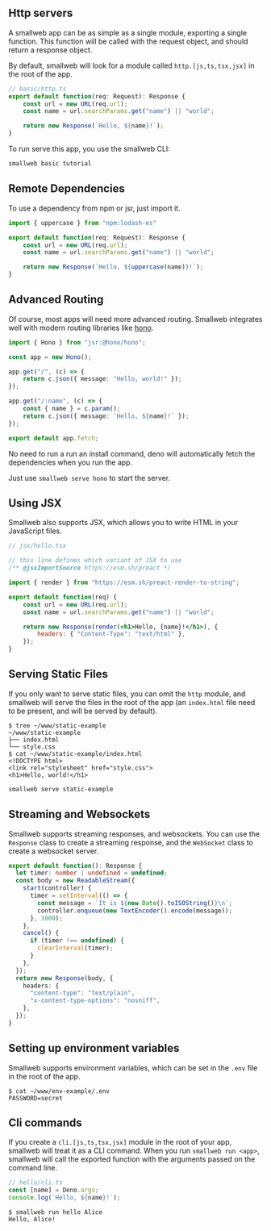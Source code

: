 ## Http servers

A smallweb app can be as simple as a single module, exporting a single function. This function will be called with the request object, and should return a response object.

By default, smallweb will look for a module called `http.[js,ts,tsx,jsx]` in the root of the app.

```ts
// basic/http.ts
export default function(req: Request): Response {
    const url = new URL(req.url);
    const name = url.searchParams.get("name") || "world";

    return new Response(`Hello, ${name}!`);
}
```

To run serve this app, you use the smallweb CLI:

```bash
smallweb basic tutorial
```

## Remote Dependencies

To use a dependency from npm or jsr, just import it.

```ts
import { uppercase } from "npm:lodash-es"

export default function(req: Request): Response {
    const url = new URL(req.url);
    const name = url.searchParams.get("name") || "world";

    return new Response(`Hello, ${uppercase(name)}!`);
}

```

## Advanced Routing

Of course, most apps will need more advanced routing. Smallweb integrates well with modern routing libraries like [hono](https://hono.dev).

```ts
import { Hono } from "jsr:@hono/hono";

const app = new Hono();

app.get("/", (c) => {
    return c.json({ message: "Hello, world!" });
});

app.get("/:name", (c) => {
    const { name } = c.param();
    return c.json({ message: `Hello, ${name}!` });
});

export default app.fetch;
```

No need to run a run an install command, deno will automatically fetch the dependencies when you run the app.

Just use `smallweb serve hono` to start the server.

## Using JSX

Smallweb also supports JSX, which allows you to write HTML in your JavaScript files.

```jsx
// jsx/hello.tsx

// this line defines which variant of JSX to use
/** @jsxImportSource https://esm.sh/preact */

import { render } from "https://esm.sh/preact-render-to-string";

export default function(req) {
    const url = new URL(req.url);
    const name = url.searchParams.get("name") || "world";

    return new Response(render(<h1>Hello, {name}!</h1>), {
        headers: { "Content-Type": "text/html" },
    });
}
```

## Serving Static Files

If you only want to serve static files, you can omit the `http` module, and smallweb will serve the files in the root of the app (an `index.html` file need to be present, and will be served by default).

```console
$ tree ~/www/static-example
~/www/static-example
├── index.html
└── style.css
$ cat ~/www/static-example/index.html
<!DOCTYPE html>
<link rel="stylesheet" href="style.css">
<h1>Hello, world!</h1>
```

```bash
smallweb serve static-example
```

## Streaming and Websockets

Smallweb supports streaming responses, and websockets. You can use the `Response` class to create a streaming response, and the `WebSocket` class to create a websocket server.

```ts
export default function(): Response {
  let timer: number | undefined = undefined;
  const body = new ReadableStream({
    start(controller) {
      timer = setInterval(() => {
        const message = `It is ${new Date().toISOString()}\n`;
        controller.enqueue(new TextEncoder().encode(message));
      }, 1000);
    },
    cancel() {
      if (timer !== undefined) {
        clearInterval(timer);
      }
    },
  });
  return new Response(body, {
    headers: {
      "content-type": "text/plain",
      "x-content-type-options": "nosniff",
    },
  });
}
```

## Setting up environment variables

Smallweb supports environment variables, which can be set in the `.env` file in the root of the app.

```console
$ cat ~/www/env-example/.env
PASSWORD=secret
```

## Cli commands

If you create a `cli.[js,ts,tsx,jsx]` module in the root of your app, smallweb will treat it as a CLI command. When you run `smallweb run <app>`, smallweb will call the exported function with the arguments passed on the command line.

```ts
// hello/cli.ts
const [name] = Deno.args;
console.log(`Hello, ${name}!`);
```

```console
$ smallweb run hello Alice
Hello, Alice!
```
